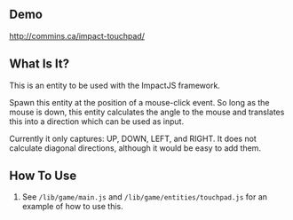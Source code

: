 ## Demo ##

http://commins.ca/impact-touchpad/

## What Is It? ##

This is an entity to be used with the ImpactJS framework.

Spawn this entity at the position of a mouse-click event.
So long as the mouse is down, this entity calculates the angle to the mouse and translates this into a direction which can be used as input.

Currently it only captures: UP, DOWN, LEFT, and RIGHT.
It does not calculate diagonal directions, although it would be easy to add them.


## How To Use ##
1. See `/lib/game/main.js` and `/lib/game/entities/touchpad.js` for an example of how to use this.